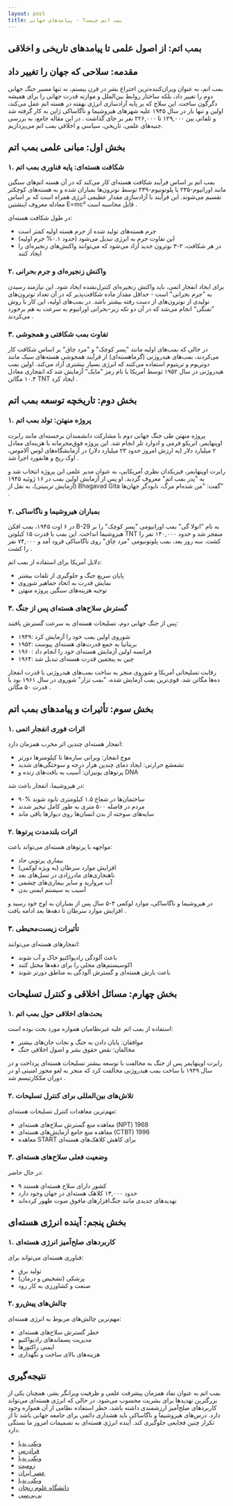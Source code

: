 ```yaml
---
layout: post
title: بمب اتم چیست؟ - پیامدهای جهانی
---
```


## بمب اتم: از اصول علمی تا پیامدهای تاریخی و اخلاقی

## مقدمه: سلاحی که جهان را تغییر داد

بمب اتم، به عنوان ویران‌کننده‌ترین اختراع بشر در قرن بیستم، نه تنها مسیر جنگ جهانی دوم را تغییر داد، بلکه ساختار روابط بین‌الملل و موازنه قدرت جهانی را برای همیشه دگرگون ساخت. این سلاح که بر پایه آزادسازی انرژی نهفته در هسته اتم عمل می‌کند، اولین و تنها بار در سال ۱۹۴۵ علیه شهرهای هیروشیما و ناگاساکی ژاپن به کار گرفته شد و تلفاتی بین ۱۲۹,۰۰۰ تا ۲۲۶,۰۰۰ نفر بر جای گذاشت . در این مقاله جامع، به بررسی جنبه‌های علمی، تاریخی، سیاسی و اخلاقی بمب اتم می‌پردازیم.

## بخش اول: مبانی علمی بمب اتم

### ۱. شکافت هسته‌ای: پایه فناوری بمب اتم

بمب اتم بر اساس فرآیند شکافت هسته‌ای کار می‌کند که در آن هسته اتم‌های سنگین مانند اورانیوم-۲۳۵ یا پلوتونیوم-۲۳۹ توسط نوترون‌ها بمباران شده و به هسته‌های کوچکتر تقسیم می‌شوند. این فرآیند با آزادسازی مقدار عظیمی انرژی همراه است که بر اساس معادله معروف اینشتین E=mc² قابل محاسبه است .

در طول شکافت هسته‌ای:
- جرم هسته‌های تولید شده از جرم هسته اولیه کمتر است
- این تفاوت جرم به انرژی تبدیل می‌شود (حدود ۰.۱% جرم اولیه)
- در هر شکافت، ۲-۳ نوترون جدید آزاد می‌شود که می‌توانند واکنش‌های زنجیره‌ای را ایجاد کنند 

### ۲. واکنش زنجیره‌ای و جرم بحرانی

برای ایجاد انفجار اتمی، باید واکنش زنجیره‌ای کنترل‌نشده ایجاد شود. این نیازمند رسیدن به "جرم بحرانی" است - حداقل مقدار ماده شکافت‌پذیر که در آن تعداد نوترون‌های تولیدی از نوترون‌های از دست رفته بیشتر باشد. در بمب‌های اولیه، این کار با روش "تفنگی" انجام می‌شد که در آن دو تکه زیر-بحرانی اورانیوم به سرعت به هم برخورد می‌کردند .

### ۳. تفاوت بمب شکافتی و همجوشی

در حالی که بمب‌های اولیه مانند "پسر کوچک" و "مرد چاق" بر اساس شکافت کار می‌کردند، بمب‌های هیدروژنی (گرماهسته‌ای) از فرآیند همجوشی هسته‌های سبک مانند دوتریوم و تریتیوم استفاده می‌کنند که انرژی بسیار بیشتری آزاد می‌کند. اولین بمب هیدروژنی در سال ۱۹۵۲ توسط آمریکا با نام رمز "مایک" آزمایش شد که انفجاری معادل ۱۰.۴ مگاتن TNT ایجاد کرد .

## بخش دوم: تاریخچه توسعه بمب اتم

### ۱. پروژه منهتن: تولد بمب اتم

پروژه منهتن طی جنگ جهانی دوم با مشارکت دانشمندان برجسته‌ای مانند رابرت اوپنهایمر، انریکو فرمی و ادوارد تلر انجام شد. این پروژه فوق‌محرمانه با هزینه‌ای معادل ۲ میلیارد دلار (به ارزش امروز حدود ۲۳ میلیارد دلار) در آزمایشگاه‌های لوس آلاموس، اوک ریج و هانفورد اجرا شد .

رابرت اوپنهایمر، فیزیکدان نظری آمریکایی، به عنوان مدیر علمی این پروژه انتخاب شد و به "پدر بمب اتم" معروف گردید. او پس از آزمایش اولین بمب در ۱۶ ژوئیه ۱۹۴۵ (آزمایش ترینیتی)، به نقل از Bhagavad Gita گفت: "من شده‌ام مرگ، نابودگر جهان‌ها" .

### ۲. بمباران هیروشیما و ناگاساکی

در ۶ اوت ۱۹۴۵، بمب افکن B-29 به نام "انولا گی" بمب اورانیومی "پسر کوچک" را بر هیروشیما انداخت. این بمب با قدرت ۱۵ کیلوتن TNT منفجر شد و حدود ۱۴۰,۰۰۰ نفر را کشت. سه روز بعد، بمب پلوتونیومی "مرد چاق" روی ناگاساکی فرود آمد و ۷۴,۰۰۰ نفر را کشت .

دلایل آمریکا برای استفاده از بمب اتم:
- پایان سریع جنگ و جلوگیری از تلفات بیشتر
- نمایش قدرت به اتحاد جماهیر شوروی
- توجیه هزینه‌های سنگین پروژه منهتن 

### ۳. گسترش سلاح‌های هسته‌ای پس از جنگ

پس از جنگ جهانی دوم، تسلیحات هسته‌ای به سرعت گسترش یافتند:
- ۱۹۴۹: شوروی اولین بمب خود را آزمایش کرد
- ۱۹۵۲: بریتانیا به جمع قدرت‌های هسته‌ای پیوست
- ۱۹۶۰: فرانسه اولین آزمایش هسته‌ای خود را انجام داد
- ۱۹۶۴: چین به پنجمین قدرت هسته‌ای تبدیل شد 

رقابت تسلیحاتی آمریکا و شوروی منجر به ساخت بمب‌های هیدروژنی با قدرت انفجار ده‌ها مگاتن شد. قوی‌ترین بمب آزمایش شده، "بمب تزار" شوروی در سال ۱۹۶۱ بود با قدرت ۵۰ مگاتن .

## بخش سوم: تأثیرات و پیامدهای بمب اتم

### ۱. اثرات فوری انفجار اتمی

انفجار هسته‌ای چندین اثر مخرب همزمان دارد:
- موج انفجار: ویرانی سازه‌ها تا کیلومترها دورتر
- تشعشع حرارتی: ایجاد دمای چندین هزار درجه و سوختگی‌های شدید
- پرتوهای یونیزان: آسیب به بافت‌های زنده و DNA 

در هیروشیما، انفجار باعث شد:
- ۹۰% ساختمان‌ها در شعاع ۱.۵ کیلومتری نابود شوند
- مردم در فاصله ۵۰۰ متری به طور کامل تبخیر شدند
- سایه‌های سوخته از بدن انسان‌ها روی دیوارها باقی ماند 

### ۲. اثرات بلندمدت پرتوها

مواجهه با پرتوهای هسته‌ای می‌تواند باعث:
- بیماری پرتویی حاد
- افزایش موارد سرطان (به ویژه لوکمی)
- ناهنجاری‌های مادرزادی در نسل‌های بعد
- آب مروارید و سایر بیماری‌های چشمی
- آسیب به سیستم ایمنی بدن 

در هیروشیما و ناگاساکی، موارد لوکمی ۴-۵ سال پس از بمباران به اوج خود رسید و افزایش موارد سرطان تا دهه‌ها بعد ادامه یافت .

### ۳. تأثیرات زیست‌محیطی

انفجارهای هسته‌ای می‌توانند:
- باعث آلودگی رادیواکتیو خاک و آب شوند
- اکوسیستم‌های محلی را برای دهه‌ها مختل کنند
- باعث بارش هسته‌ای و گسترش آلودگی به مناطق دورتر شوند 

## بخش چهارم: مسائل اخلاقی و کنترل تسلیحات

### ۱. بحث‌های اخلاقی حول بمب اتم

استفاده از بمب اتم علیه غیرنظامیان همواره مورد بحث بوده است:
- موافقان: پایان دادن به جنگ و نجات جان‌های بیشتر
- مخالفان: نقض حقوق بشر و اصول اخلاقی جنگ 

رابرت اوپنهایمر پس از جنگ به مخالفت با توسعه بیشتر تسلیحات هسته‌ای پرداخت و در سال ۱۹۴۹ با ساخت بمب هیدروژنی مخالفت کرد که منجر به لغو مجوز امنیتی او در دوران مککارتیسم شد .

### ۲. تلاش‌های بین‌المللی برای کنترل تسلیحات

مهم‌ترین معاهدات کنترل تسلیحات هسته‌ای:
- معاهده منع گسترش سلاح‌های هسته‌ای (NPT) 1968
- معاهده منع جامع آزمایش‌های هسته‌ای (CTBT) 1996
- معاهده START برای کاهش کلاهک‌های هسته‌ای 

### ۳. وضعیت فعلی سلاح‌های هسته‌ای

در حال حاضر:
- ۹ کشور دارای سلاح هسته‌ای هستند
- حدود ۱۳,۰۰۰ کلاهک هسته‌ای در جهان وجود دارد
- تهدیدهای جدیدی مانند جنگ‌افزارهای مافوق صوت ظهور کرده‌اند 

## بخش پنجم: آینده انرژی هسته‌ای

### ۱. کاربردهای صلح‌آمیز انرژی هسته‌ای

فناوری هسته‌ای می‌تواند برای:
- تولید برق
- پزشکی (تشخیص و درمان)
- صنعت و کشاورزی
به کار رود 

### ۲. چالش‌های پیش‌رو

مهم‌ترین چالش‌های مربوط به انرژی هسته‌ای:
- خطر گسترش سلاح‌های هسته‌ای
- مدیریت پسماندهای رادیواکتیو
- ایمنی راکتورها
- هزینه‌های بالای ساخت و نگهداری 

## نتیجه‌گیری

بمب اتم به عنوان نماد همزمان پیشرفت علمی و ظرفیت ویرانگر بشر، همچنان یکی از بزرگترین تهدیدها برای بشریت محسوب می‌شود. در حالی که انرژی هسته‌ای می‌تواند کاربردهای صلح‌آمیز ارزشمندی داشته باشد، خطر استفاده نظامی از آن همواره وجود دارد. درس‌های هیروشیما و ناگاساکی باید هشداری دائمی برای جامعه جهانی باشد تا از تکرار چنین فجایعی جلوگیری کند. آینده انرژی هسته‌ای به تصمیمات امروز ما بستگی دارد.

- [ویکی پدیا](https://fa.m.wikipedia.org/wiki/%D8%A8%D9%85%D8%A8%D8%A7%D8%B1%D8%A7%D9%86_%D8%A7%D8%AA%D9%85%DB%8C_%D9%87%DB%8C%D8%B1%D9%88%D8%B4%DB%8C%D9%85%D8%A7_%D9%88_%D9%86%D8%A7%DA%AF%D8%A7%D8%B3%D8%A7%DA%A9%DB%8C)
- [فرادرس](https://blog.faradars.org/%D8%A8%D9%85%D8%A8-%D8%A7%D8%AA%D9%85/)
- [ویکی پدیا](https://fa.m.wikipedia.org/wiki/%D8%AC%D9%86%DA%AF%E2%80%8C%D8%A7%D9%81%D8%B2%D8%A7%D8%B1_%D9%87%D8%B3%D8%AA%D9%87%E2%80%8C%D8%A7%DB%8C)
- [زومیت](https://www.zoomit.ir/zoomplus/26605-how-do-nuclear-bombs-work/)
- [عصر ایران](https://www.asriran.com/fa/news/1003550/%D9%85%D8%B1%D9%88%D8%B1%DB%8C-%D8%A8%D8%B1-%D8%AA%D8%A7%D8%B1%DB%8C%D8%AE%DA%86%D9%87-%D8%AA%DA%A9%D8%A7%D9%85%D9%84-%D8%B3%D9%84%D8%A7%D8%AD%E2%80%8C%D9%87%D8%A7%DB%8C-%D9%87%D8%B3%D8%AA%D9%87%E2%80%8C%D8%A7%DB%8C-%D8%AF%D8%B1-%D8%AC%D9%87%D8%A7%D9%86-%D8%A7%D8%B2-%D8%A7%D8%A8%D8%AA%D8%AF%D8%A7-%D8%AA%D8%A7-%D8%A7%D9%85%D8%B1%D9%88%D8%B2-%D8%B9%DA%A9%D8%B3)
- [ویکی پدیا](https://fa.m.wikipedia.org/wiki/%D8%AC%DB%8C._%D8%B1%D8%A7%D8%A8%D8%B1%D8%AA_%D8%A7%D9%88%D9%BE%D9%86%D9%87%D8%A7%DB%8C%D9%85%D8%B1)
- [دانشگاه علوم زنجان](https://www.science-house-iasbs.ir/how-nuclear-bombs-work-1/)
- [بی‌بی‌سی](https://www.bbc.com/persian/49986948)
